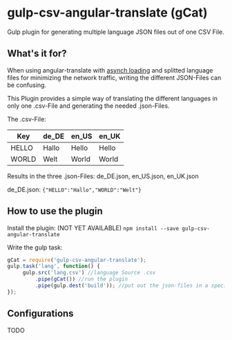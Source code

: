 # gulp-csv-angular-translate (gCat)
Gulp plugin for generating multiple language JSON files out of one CSV File.

## What's it for?
When using angular-translate with [asynch loading](https://github.com/angular-translate/angular-translate/wiki/Asynchronous-loading) and splitted language files for minimizing the network traffic, writing the different JSON-Files can be confusing.

This Plugin provides a simple way of translating the different languages in only one .csv-File and generating the needed .json-Files.

The .csv-File:

Key | de_DE | en_US | en_UK
------------ | ------------- | ------------- | -------------
HELLO | Hallo | Hello | Hello
WORLD | Welt | World | World 

Results in the three .json-Files: de_DE.json, en_US.json, en_UK.json

de_DE.json:
`{"HELLO":"Hallo","WORLD":"Welt"}`

## How to use the plugin

Install the plugin: 
(NOT YET AVAILABLE)
`npm install --save gulp-csv-angular-translate`

Write the gulp task:

```javascript
gCat = require('gulp-csv-angular-translate');
gulp.task('lang', function() {
     gulp.src('lang.csv') //language Source .csv
         .pipe(gCat()) //run the plugin
         .pipe(gulp.dest('build')); //put out the json-files in a specified folder
});
```

## Configurations

TODO
